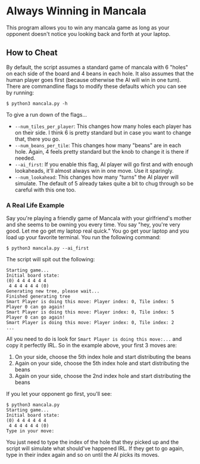 # Always Winning in Mancala

This program allows you to win any mancala game as long as your opponent doesn't
notice you looking back and forth at your laptop.

## How to Cheat

By default, the script assumes a standard game of mancala with 6 "holes" on each
side of the board and 4 beans in each hole. It also assumes that the human
player goes first (because otherwise the AI will win in one turn). There are
commandline flags to modify these defaults which you can see by running:
```
$ python3 mancala.py -h
```

To give a run down of the flags...
- `--num_tiles_per_player`: This changes how many holes each player has on their
side. I think 6 is pretty standard but in case you want to change that, there
you go.
- `--num_beans_per_tile`: This changes how many "beans" are in each hole. Again,
4 feels pretty standard but the knob to change it is there if needed.
- `--ai_first`: If you enable this flag, AI player will go first and with enough
lookaheads, it'll almost always win in one move. Use it sparingly.
- `--num_lookahead`: This changes how many "turns" the AI player will simulate.
The default of 5 already takes quite a bit to chug through so be careful with
this one too.

### A Real Life Example

Say you're playing a friendly game of Mancala with your girlfriend's mother and
she seems to be owning you every time. You say "hey, you're very good. Let me go
get my laptop real quick." You go get your laptop and you load up your favorite
terminal. You run the following command:
```
$ python3 mancala.py --ai_first
```
The script will spit out the following:
```
Starting game...
Initial board state:
(0) 4 4 4 4 4 4 
 4 4 4 4 4 4 (0)
Generating new tree, please wait...
Finished generating tree
Smart Player is doing this move: Player index: 0, Tile index: 5
Player 0 can go again!
Smart Player is doing this move: Player index: 0, Tile index: 5
Player 0 can go again!
Smart Player is doing this move: Player index: 0, Tile index: 2
...
```
All you need to do is look for `Smart Player is doing this move:...` and copy it
perfectly IRL. So in the example above, your first 3 moves are:
1. On your side, choose the 5th index hole and start distributing the beans
2. Again on your side, choose the 5th index hole and start distributing the beans
3. Again on your side, choose the 2nd index hole and start distributing the beans

If you let your opponent go first, you'll see:
```
$ python3 mancala.py 
Starting game...
Initial board state:
(0) 4 4 4 4 4 4 
 4 4 4 4 4 4 (0)
Type in your move:
```
You just need to type the index of the hole that they picked up and the script
will simulate what should've happened IRL. If they get to go again, type in
their index again and so on until the AI picks its moves.